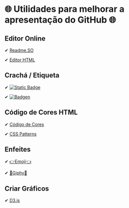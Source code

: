 # 🌐 Utilidades para melhorar a apresentação do GitHub 🌐
## Editor Online
✔ [Readme.SO](https://readme.so/pt/editor)

✔ [Editor HTML](https://tiiny.host/test-html/)

## Crachá / Etiqueta
✔ [![Static Badge](https://img.shields.io/badge/Shields.io-%233CB371)](https://shields.io/badges/static-badge)

✔ [![Badgen](https://img.shields.io/badge/Badgen-%233CB371)](https://badgen.net/help#generators)

## Código de Cores HTML
✔ [Código de Cores](https://html-color-codes.info/Codigos-de-Cores-HTML/)

✔ [CSS Patterns](https://projects.verou.me/css3patterns/)

## Enfeites
✔ [👉Emoji👈](https://badgen.net/)

✔ [👀Giphy👀](https://giphy.com/)

## Criar Gráficos
✔ [D3.js](https://d3js.org/getting-started)





